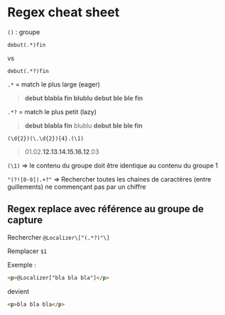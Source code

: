 # Regex cheat sheet

`()` : groupe

```regex
debut(.*)fin
```
vs
```regex
debut(.*?)fin
```

`.*` = match le plus large (eager)

> **debut blabla fin blublu debut ble ble fin**

`.*?` = match le plus petit (lazy)

> **debut blabla fin** blublu **debut ble ble fin**

```regex
(\d{2})(\.\d{2}){4}.(\1)
```

> 01.02.**12.13.14.15.16.12**.03

`(\1)` => le contenu du groupe doit être identique au contenu du groupe 1

`"(?![0-9]).+?"` => Rechercher toutes les chaines de caractères (entre guillements) ne commençant pas par un chiffre

## Regex replace avec référence au groupe de capture

Rechercher `@Localizer\["(.*?)"\]`

Remplacer `$1`

Exemple : 

```html
<p>@Localizer["bla bla bla"]</p>
```
devient
```html
<p>bla bla bla</p>
```


